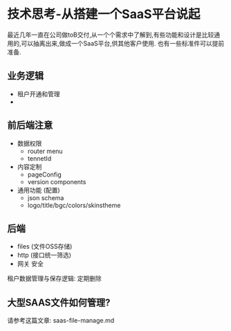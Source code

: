 # 技术思考-从搭建一个SaaS平台说起

最近几年一直在公司做toB交付,从一个个需求中了解到,有些功能和设计是比较通用的,可以抽离出来,做成一个SaaS平台,供其他客户使用.
也有一些标准件可以提前准备.

## 业务逻辑
* 租户开通和管理
* 

## 前后端注意
* 数据权限
  * router menu
  * tennetId
* 内容定制
  * pageConfig
  * version components
* 通用功能 (配置)
  * json schema
  * logo/title/bgc/colors/skinstheme

## 后端
* files (文件OSS存储)
* http  (接口统一筛选)
* 网关 安全

租户数据管理与保存逻辑: 定期删除

## 大型SAAS文件如何管理? 

请参考这篇文章: saas-file-manage.md